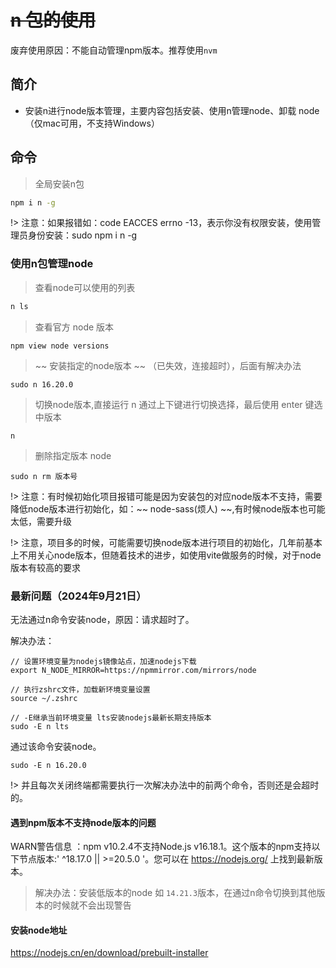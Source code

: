 # ~~n 包的使用~~
废弃使用原因：不能自动管理npm版本。推荐使用`nvm`

## 简介
- 安装n进行node版本管理，主要内容包括安装、使用n管理node、卸载 node（仅mac可用，不支持Windows）

## 命令

> 全局安装n包
```bash
npm i n -g
```
!> 注意：如果报错如：code EACCES errno -13，表示你没有权限安装，使用管理员身份安装：sudo npm i n -g

### 使用n包管理node

> 查看node可以使用的列表
```bash
n ls
```
> 查看官方 node 版本
```bansh
npm view node versions
```
> ~~ 安装指定的node版本 ~~ （已失效，连接超时），后面有解决办法
```bansh
sudo n 16.20.0
```
> 切换node版本,直接运行 n 通过上下键进行切换选择，最后使用 enter 键选中版本
```bansh
n
```
> 删除指定版本 node
```bansh
sudo n rm 版本号
```

!> 注意：有时候初始化项目报错可能是因为安装包的对应node版本不支持，需要降低node版本进行初始化，如：~~ node-sass(烦人) ~~,有时候node版本也可能太低，需要升级

!> 注意，项目多的时候，可能需要切换node版本进行项目的初始化，几年前基本上不用关心node版本，但随着技术的进步，如使用vite做服务的时候，对于node版本有较高的要求


### 最新问题（2024年9月21日）
无法通过n命令安装node，原因：请求超时了。

解决办法：
```
// 设置环境变量为nodejs镜像站点，加速nodejs下载
export N_NODE_MIRROR=https://npmmirror.com/mirrors/node

// 执行zshrc文件，加载新环境变量设置
source ~/.zshrc

// -E继承当前环境变量 lts安装nodejs最新长期支持版本
sudo -E n lts

```

通过该命令安装node。
```bansh
sudo -E n 16.20.0
```
!> 并且每次关闭终端都需要执行一次解决办法中的前两个命令，否则还是会超时的。


#### 遇到npm版本不支持node版本的问题

WARN警告信息 ：npm v10.2.4不支持Node.js v16.18.1。这个版本的npm支持以下节点版本:' ^18.17.0 || >=20.5.0 '。您可以在 https://nodejs.org/ 上找到最新版本。

> 解决办法：安装低版本的node 如 `14.21.3`版本，在通过n命令切换到其他版本的时候就不会出现警告

#### 安装node地址

https://nodejs.cn/en/download/prebuilt-installer